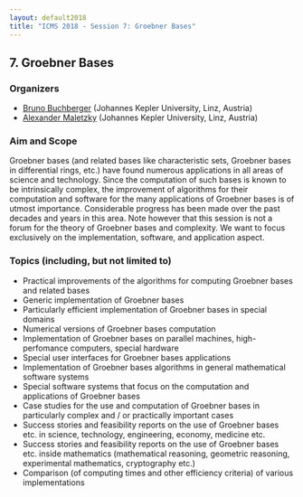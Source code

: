 ```yaml
---
layout: default2018
title: "ICMS 2018 - Session 7: Groebner Bases"
---
```

## 7. Groebner Bases

### Organizers

*   [Bruno Buchberger](mailto:Bruno.Buchberger@risc.uni-linz.ac.at) (Johannes Kepler University, Linz, Austria)
*   [Alexander Maletzky](mailto:alexander.maletzky@risc.jku.at) (Johannes Kepler University, Linz, Austria)

### Aim and Scope

 
 Groebner bases (and related bases like characteristic sets, Groebner bases in differential rings, etc.) have found numerous applications in all areas of science and technology. Since the computation of such bases is known to be intrinsically complex, the improvement of algorithms for their computation and software for the many applications of Groebner bases is of utmost importance. Considerable progress has been made over the past decades and years in this area. Note however that this session is not a forum for the theory of Groebner bases and complexity. We want to focus exclusively on the implementation, software, and application aspect. 

### Topics (including, but not limited to)
*    Practical improvements of the algorithms for computing Groebner bases and related bases
*    Generic implementation of Groebner bases
*    Particularly efficient implementation of Groebner bases in special domains
*    Numerical versions of Groebner bases computation
*    Implementation of Groebner bases on parallel machines, high-perfomance computers, special hardware
*    Special user interfaces for Groebner bases applications
*    Implementation of Groebner bases algorithms in general mathematical software systems
*    Special software systems that focus on the computation and applications of Groebner bases
*    Case studies for the use and computation of Groebner bases in particularly complex and / or practically important cases
*    Success stories and feasibility reports on the use of Groebner bases etc. in science, technology, engineering, economy, medicine etc.
*    Success stories and feasibility reports on the use of Groebner bases etc. inside mathematics (mathematical reasoning, geometric reasoning, experimental mathematics, cryptography etc.)
*    Comparison (of computing times and other efficiency criteria) of various implementations

